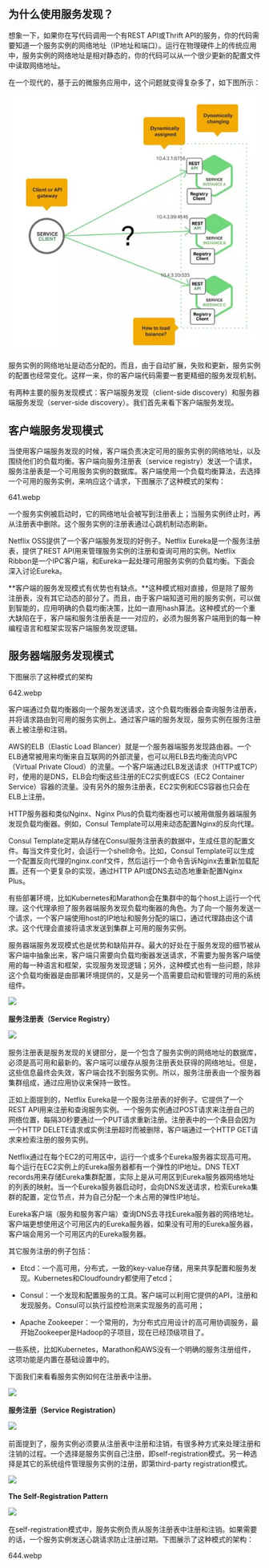 ## **为什么使用服务发现？**

想象一下，如果你在写代码调用一个有REST API或Thrift API的服务，你的代码需要知道一个服务实例的网络地址（IP地址和端口）。运行在物理硬件上的传统应用中，服务实例的网络地址是相对静态的，你的代码可以从一个很少更新的配置文件中读取网络地址。

在一个现代的，基于云的微服务应用中，这个问题就变得复杂多了，如下图所示：

![img](/static/image/640.webp)

服务实例的网络地址是动态分配的。而且，由于自动扩展，失败和更新，服务实例的配置也经常变化。这样一来，你的客户端代码需要一套更精细的服务发现机制。

有两种主要的服务发现模式：客户端服务发现（client-side discovery）和服务器端服务发现（server-side discovery）。我们首先来看下客户端服务发现。

## **客户端服务发现模式**

当使用客户端服务发现的时候，客户端负责决定可用的服务实例的网络地址，以及围绕他们的负载均衡。客户端向服务注册表（service registry）发送一个请求，服务注册表是一个可用服务实例的数据库。客户端使用一个负载均衡算法，去选择一个可用的服务实例，来响应这个请求，下图展示了这种模式的架构：

641.webp

一个服务实例被启动时，它的网络地址会被写到注册表上；当服务实例终止时，再从注册表中删除。这个服务实例的注册表通过心跳机制动态刷新。

Netflix OSS提供了一个客户端服务发现的好例子。Netflix Eureka是一个服务注册表，提供了REST API用来管理服务实例的注册和查询可用的实例。Netflix Ribbon是一个IPC客户端，和Eureka一起处理可用服务实例的负载均衡。下面会深入讨论Eureka。

**客户端的服务发现模式有优势也有缺点。**这种模式相对直接，但是除了服务注册表，没有其它动态的部分了。而且，由于客户端知道可用的服务实例，可以做到智能的，应用明确的负载均衡决策，比如一直用hash算法。这种模式的一个重大缺陷在于，客户端和服务注册表是一一对应的，必须为服务客户端用到的每一种编程语言和框架实现客户端服务发现逻辑。

## **服务器端服务发现模式**

下图展示了这种模式的架构

642.webp

客户端通过负载均衡器向一个服务发送请求，这个负载均衡器会查询服务注册表，并将请求路由到可用的服务实例上。通过客户端的服务发现，服务实例在服务注册表上被注册和注销。

AWS的ELB（Elastic Load Blancer）就是一个服务器端服务发现路由器。一个ELB通常被用来均衡来自互联网的外部流量，也可以用ELB去均衡流向VPC（Virtual Private Cloud）的流量。一个客户端通过ELB发送请求（HTTP或TCP）时，使用的是DNS，ELB会均衡这些注册的EC2实例或ECS（EC2 Container Service）容器的流量。没有另外的服务注册表，EC2实例和ECS容器也只会在ELB上注册。

HTTP服务器和类似Nginx、Nginx Plus的负载均衡器也可以被用做服务器端服务发现负载均衡器。例如，Consul Template可以用来动态配置Nginx的反向代理。

Consul Template定期从存储在Consul服务注册表的数据中，生成任意的配置文件。每当文件变化时，会运行一个shell命令。比如，Consul Template可以生成一个配置反向代理的nginx.conf文件，然后运行一个命令告诉Nginx去重新加载配置。还有一个更复杂的实现，通过HTTP API或DNS去动态地重新配置Nginx Plus。

有些部署环境，比如Kubernetes和Marathon会在集群中的每个host上运行一个代理。这个代理承担了服务器端服务发现负载均衡器的角色。为了向一个服务发送一个请求，一个客户端使用host的IP地址和服务分配的端口，通过代理路由这个请求。这个代理会直接将请求发送到集群上可用的服务实例。

服务器端服务发现模式也是优势和缺陷并存。最大的好处在于服务发现的细节被从客户端中抽象出来，客户端只需要向负载均衡器发送请求，不需要为服务客户端使用的每一种语言和框架，实现服务发现逻辑；另外，这种模式也有一些问题，除非这个负载均衡器是由部署环境提供的，又是另一个高需要启动和管理的可用的系统组件。

![](http://mmbiz.qpic.cn/mmbiz/CiaJxoTn5FwrPtaEibEr6eHvJVuVhviaTic7xdW7Dzu3qaWKxVyLZnicBr2yLeoicuxiapt8TtQ8oKQdbn0iaFNyaygjmg/640?wx_fmt=png&tp=webp&wxfrom=5&wx_lazy=1&wx_co=1)

**服务注册表（Service Registry）**

![](http://mmbiz.qpic.cn/mmbiz/CiaJxoTn5FwrPtaEibEr6eHvJVuVhviaTic7AYMJNqNJSt27sMmIUib7KUCOib0ltrwVOoeJFDqybygPz08EbU1dwZpw/640?wx_fmt=png&tp=webp&wxfrom=5&wx_lazy=1&wx_co=1)

服务注册表是服务发现的关键部分，是一个包含了服务实例的网络地址的数据库，必须是高可用和最新的。客户端可以缓存从服务注册表处获得的网络地址。但是，这些信息最终会失效，客户端会找不到服务实例。所以，服务注册表由一个服务器集群组成，通过应用协议来保持一致性。

正如上面提到的，Netflix Eureka是一个服务注册表的好例子。它提供了一个REST API用来注册和查询服务实例。一个服务实例通过POST请求来注册自己的网络位置，每隔30秒要通过一个PUT请求重新注册。注册表中的一个条目会因为一个HTTP DELETE请求或实例注册超时而被删除，客户端通过一个HTTP GET请求来检索注册的服务实例。

Netflix通过在每个EC2的可用区中，运行一个或多个Eureka服务器实现高可用。每个运行在EC2实例上的Eureka服务器都有一个弹性的IP地址。DNS TEXT records用来存储Eureka集群配置，实际上是从可用区到Eureka服务器网络地址的列表的映射。当一个Eureka服务器启动时，会向DNS发送请求，检索Eureka集群的配置，定位节点，并为自己分配一个未占用的弹性IP地址。

Eureka客户端（服务和服务客户端）查询DNS去寻找Eureka服务器的网络地址。客户端更想使用这个可用区内的Eureka服务器，如果没有可用的Eureka服务器，客户端会用另一个可用区内的Eureka服务器。

其它服务注册的例子包括：

* Etcd：一个高可用，分布式，一致的key-value存储，用来共享配置和服务发现。Kubernetes和Cloudfoundry都使用了etcd；

* Consul：一个发现和配置服务的工具。客户端可以利用它提供的API，注册和发现服务。Consul可以执行监控检测来实现服务的高可用；

* Apache Zookeeper：一个常用的，为分布式应用设计的高可用协调服务，最开始Zookeeper是Hadoop的子项目，现在已经顶级项目了。

一些系统，比如Kubernetes，Marathon和AWS没有一个明确的服务注册组件，这项功能是内置在基础设置中的。

下面我们来看看服务实例如何在注册表中注册。

![](http://mmbiz.qpic.cn/mmbiz/CiaJxoTn5FwrPtaEibEr6eHvJVuVhviaTic7xdW7Dzu3qaWKxVyLZnicBr2yLeoicuxiapt8TtQ8oKQdbn0iaFNyaygjmg/640?wx_fmt=png&tp=webp&wxfrom=5&wx_lazy=1&wx_co=1)

**服务注册（Service Registration）**

![](http://mmbiz.qpic.cn/mmbiz/CiaJxoTn5FwrPtaEibEr6eHvJVuVhviaTic7AYMJNqNJSt27sMmIUib7KUCOib0ltrwVOoeJFDqybygPz08EbU1dwZpw/640?wx_fmt=png&tp=webp&wxfrom=5&wx_lazy=1&wx_co=1)

前面提到了，服务实例必须要从注册表中注册和注销，有很多种方式来处理注册和注销的过程。一个选择是服务实例自己注册，即self-registration模式。另一种选择是其它的系统组件管理服务实例的注册，即第third-party registration模式。

![](http://mmbiz.qpic.cn/mmbiz/CiaJxoTn5FwrPtaEibEr6eHvJVuVhviaTic7xdW7Dzu3qaWKxVyLZnicBr2yLeoicuxiapt8TtQ8oKQdbn0iaFNyaygjmg/640?wx_fmt=png&tp=webp&wxfrom=5&wx_lazy=1&wx_co=1)

**The Self-Registration Pattern**

![](http://mmbiz.qpic.cn/mmbiz/CiaJxoTn5FwrPtaEibEr6eHvJVuVhviaTic7AYMJNqNJSt27sMmIUib7KUCOib0ltrwVOoeJFDqybygPz08EbU1dwZpw/640?wx_fmt=png&tp=webp&wxfrom=5&wx_lazy=1&wx_co=1)

在self-registration模式中，服务实例负责从服务注册表中注册和注销。如果需要的话，一个服务实例发送心跳请求防止注册过期。下图展示了这种模式的架构：

644.webp

